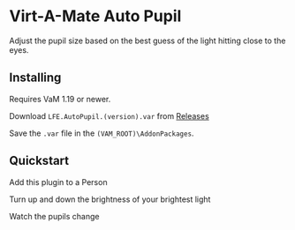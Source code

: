 # Virt-A-Mate Auto Pupil

Adjust the pupil size based on the best guess of the light hitting close to the eyes.

## Installing

Requires VaM 1.19 or newer.

Download `LFE.AutoPupil.(version).var` from [Releases](https://github.com/lfe999/VamAutoPupil/releases)

Save the `.var` file in the `(VAM_ROOT)\AddonPackages`.

## Quickstart

Add this plugin to a Person

Turn up and down the brightness of your brightest light

Watch the pupils change